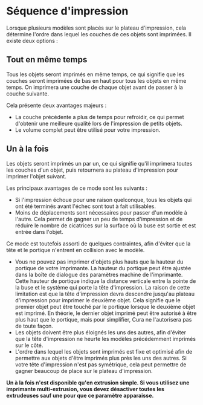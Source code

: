 Séquence d'impression
====
Lorsque plusieurs modèles sont placés sur le plateau d'impression, cela détermine l'ordre dans lequel les couches de ces objets sont imprimées. Il existe deux options :

Tout en même temps
----
Tous les objets seront imprimés en même temps, ce qui signifie que les couches seront imprimées de bas en haut pour tous les objets en même temps. On imprimera une couche de chaque objet avant de passer à la couche suivante.

Cela présente deux avantages majeurs :
* La couche précédente a plus de temps pour refroidir, ce qui permet d'obtenir une meilleure qualité lors de l'impression de petits objets.
* Le volume complet peut être utilisé pour votre impression.

Un à la fois
----
Les objets seront imprimés un par un, ce qui signifie qu'il imprimera toutes les couches d'un objet, puis retournera au plateau d'impression pour imprimer l'objet suivant.

Les principaux avantages de ce mode sont les suivants :
* Si l'impression échoue pour une raison quelconque, tous les objets qui ont été terminés avant l'échec sont tout à fait utilisables.
* Moins de déplacements sont nécessaires pour passer d'un modèle à l'autre. Cela permet de gagner un peu de temps d'impression et de réduire le nombre de cicatrices sur la surface où la buse est sortie et est entrée dans l'objet.

Ce mode est toutefois assorti de quelques contraintes, afin d'éviter que la tête et le portique n'entrent en collision avec le modèle.
* Vous ne pouvez pas imprimer d'objets plus hauts que la hauteur du portique de votre imprimante. La hauteur du portique peut être ajustée dans la boîte de dialogue des paramètres machine de l'imprimante. Cette hauteur de portique indique la distance verticale entre la pointe de la buse et le système qui porte la tête d'impression. La raison de cette limitation est que la tête d'impression devra descendre jusqu'au plateau d'impression pour imprimer le deuxième objet. Cela signifie que le premier objet peut être touché par le portique lorsque le deuxième objet est imprimé. En théorie, le dernier objet imprimé peut être autorisé à être plus haut que le portique, mais pour simplifier, Cura ne l'autorisera pas de toute façon.
* Les objets doivent être plus éloignés les uns des autres, afin d'éviter que la tête d'impression ne heurte les modèles précédemment imprimés sur le côté.
* L'ordre dans lequel les objets sont imprimés est fixe et optimisé afin de permettre aux objets d'être imprimés plus près les uns des autres. Si votre tête d'impression n'est pas symétrique, cela peut permettre de gagner beaucoup de place sur le plateau d'impression.

**Un à la fois n'est disponible qu'en extrusion simple. Si vous utilisez une imprimante multi-extrusion, vous devez désactiver toutes les extrudeuses sauf une pour que ce paramètre apparaisse.**

